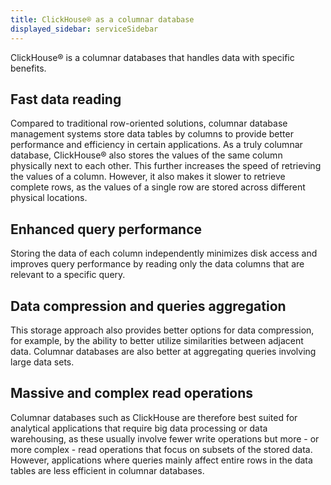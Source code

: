 ```yaml
---
title: ClickHouse® as a columnar database
displayed_sidebar: serviceSidebar
---
```


ClickHouse® is a columnar databases that handles data with specific benefits.

## Fast data reading

Compared to traditional row-oriented solutions, columnar database
management systems store data tables by columns to provide better
performance and efficiency in certain applications. As a truly columnar
database, ClickHouse® also stores the values of the same column
physically next to each other. This further increases the speed of
retrieving the values of a column. However, it also makes it slower to
retrieve complete rows, as the values of a single row are stored across
different physical locations.

## Enhanced query performance

Storing the data of each column independently minimizes disk access and
improves query performance by reading only the data columns that are
relevant to a specific query.

## Data compression and queries aggregation

This storage approach also provides better options for data compression,
for example, by the ability to better utilize similarities between
adjacent data. Columnar databases are also better at aggregating queries
involving large data sets.

## Massive and complex read operations

Columnar databases such as ClickHouse are therefore best suited for
analytical applications that require big data processing or data
warehousing, as these usually involve fewer write operations but more -
or more complex - read operations that focus on subsets of the stored
data. However, applications where queries mainly affect entire rows in
the data tables are less efficient in columnar databases.
